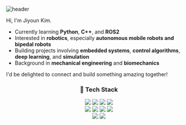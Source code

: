 ![header](https://capsule-render.vercel.app/api?type=waving&color=auto&height=300&section=header&text=Welcome!&fontSize=90)

Hi, I'm Jiyoun Kim.

- Currently learning **Python**, **C++**, and **ROS2**
- Interested in **robotics**, especially **autonomous mobile robots and bipedal robots**
- Building projects involving **embedded systems**, **control algorithms**, **deep learning**, and **simulation**
- Background in **mechanical engineering** and **biomechanics**

I'd be delighted to connect and build something amazing together!


<h3 align="center">🚀 Tech Stack</h3>

<div align="center" style="line-height: normal;">
  <img src="https://img.shields.io/badge/Python-3776AB?style=flat&logo=python&logoColor=white"/>
  <img src="https://img.shields.io/badge/C++-00599C?style=flat&logo=cplusplus&logoColor=white"/>
  <img src="https://img.shields.io/badge/Ubuntu-E95420?style=flat&logo=ubuntu&logoColor=white"/>
  <img src="https://img.shields.io/badge/ROS2-22314E?style=flat&logo=ros&logoColor=white"/>
  <br>  
  <img src="https://img.shields.io/badge/MySQL-4479A1?style=flat&logo=mysql&logoColor=white"/>  
  <img src="https://img.shields.io/badge/TensorFlow-FF6F00?style=flat&logo=tensorflow&logoColor=white"/>
  <img src="https://img.shields.io/badge/PyTorch-EE4C2C?style=flat&logo=pytorch&logoColor=white"/>
  <img src="https://img.shields.io/badge/PyQt-41CD52?style=flat&logo=qt&logoColor=white"/>  
  <br>
  <img src="https://img.shields.io/badge/Docker-2496ED?style=flat&logo=docker&logoColor=white"/>  
  <img src="https://img.shields.io/badge/Arduino-00979D?style=flat&logo=arduino&logoColor=white"/>
</div>



